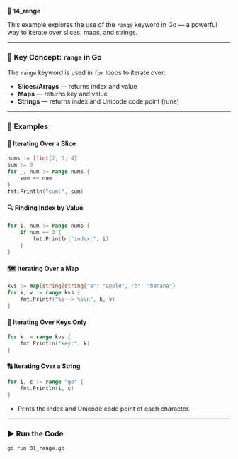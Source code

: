 **📁 14_range**

This example explores the use of the `range` keyword in Go — a powerful way to iterate over slices, maps, and strings.

---

### 🧠 Key Concept: `range` in Go

The `range` keyword is used in `for` loops to iterate over:
- **Slices/Arrays** — returns index and value
- **Maps** — returns key and value
- **Strings** — returns index and Unicode code point (rune)

---

### 📌 Examples

#### 🔢 Iterating Over a Slice

```go
nums := []int{2, 3, 4}
sum := 0
for _, num := range nums {
	sum += num
}
fmt.Println("sum:", sum)
```

#### 🔍 Finding Index by Value

```go
for i, num := range nums {
	if num == 3 {
		fmt.Println("index:", i)
	}
}
```

#### 🗺️ Iterating Over a Map

```go
kvs := map[string]string{"a": "apple", "b": "banana"}
for k, v := range kvs {
	fmt.Printf("%s -> %s\n", k, v)
}
```

#### 🔑 Iterating Over Keys Only

```go
for k := range kvs {
	fmt.Println("key:", k)
}
```

#### 🔠 Iterating Over a String

```go
for i, c := range "go" {
	fmt.Println(i, c)
}
```
- Prints the index and Unicode code point of each character.

---

### ▶️ Run the Code

```bash
go run 01_range.go
```